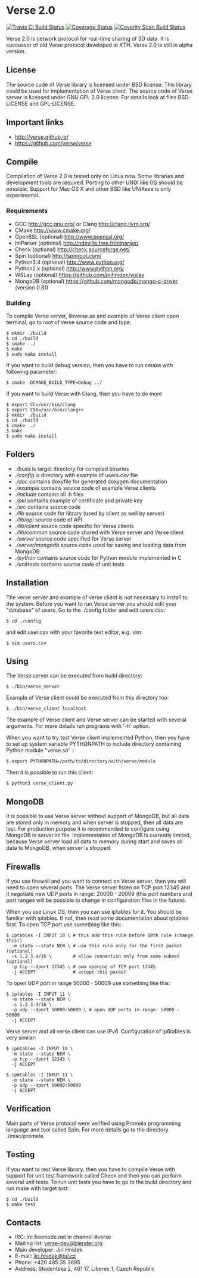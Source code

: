 Verse 2.0
=========
[![Travis CI Build Status](https://travis-ci.org/verse/verse.png?branch=master)](https://travis-ci.org/verse/verse)
[![Coverage Status](https://coveralls.io/repos/verse/verse/badge.png?branch=master)](https://coveralls.io/r/verse/verse?branch=master)
[![Coverity Scan Build Status](https://scan.coverity.com/projects/1994/badge.svg)](https://scan.coverity.com/projects/1994)

Verse 2.0 is network protocol for real-time sharing of 3D data. It is successor
of old Verse protocol developed at KTH. Verse 2.0 is still in alpha version.

License
-------

The source code of Verse library is licensed under BSD license. This library
could be used for implementation of Verse client. The source code of Verse
server is licensed under GNU GPL 2.0 license. For details look at files
BSD-LICENSE and GPL-LICENSE.

Important links
---------------

 * http://verse.github.io/
 * https://github.com/verse/verse

Compile
-------

Compilation of Verse 2.0 is tested only on Linux now. Some libraries
and development tools are required. Porting to other UNIX like OS should
be possible. Support for Mac OS X and other BSD like UNIXese is only
experimental.
  
### Requirements ###

 * GCC http://gcc.gnu.org/ or Clang http://clang.llvm.org/
 * CMake http://www.cmake.org/
 * OpenSSL (optional) http://www.openssl.org/
 * IniParser (optional) http://ndevilla.free.fr/iniparser/
 * Check (optional) http://check.sourceforge.net/
 * Spin (optional) http://spinroot.com/
 * Python3.4 (optional) http://www.python.org/
 * Python2.x (optional) http://www.python.org/
 * WSLay (optional) https://github.com/jirihnidek/wslay
 * MongoDB (optional) https://github.com/mongodb/mongo-c-driver (version 0.81)

### Building ###

To compile Verse server, libverse.so and example of Verse
client open terminal, go to root of verse source code and type:
  
    $ mkdir ./build
    $ cd ./build
    $ cmake ../
    $ make
    $ sudo make install
  
If you want to build debug version, then you have to run cmake
with following parameter:

    $ cmake -DCMAKE_BUILD_TYPE=Debug ../

If you want to build Verse with Clang, then you have to do more
  
    $ export CC=/usr/bin/clang
    $ export CXX=/usr/bin/clang++
    $ mkdir ./build
    $ cd ./build
    $ cmake ../
    $ make
    $ sudo make install
  
Folders
-------

 * _./build_		is target directory for compiled binaries
 * _./config_		is directory with example of users.csv file
 * _./doc_			contains doxyfile for generated doxygen documentation
 * _./example_		contains source code of example Verse clients
 * _./include_		contains all .h files
 * _./pki_			contains example of certificate and private key
 * _./src_			contains source code
  * _./lib_			source code for library (used by client as well by server)
  * _./lib/api_		source code of API
  * _./lib/client_	source code specific for Verse clients
  * _./lib/common_	source code shared with Verse server and Verse client
  * _./server_		source code specified for Verse server
  * _./server/mongodb_	source code used for saving and loading data from MongoDB
  * _./python_		contains source code for Python module implemented in C
 * _./unittests_	contains source code of unit tests

Installation
------------

The verse server and example of verse client is not necessary to install to the
system. Before you want to run Verse server you should edit your "database"
of users. Go to the ./config folder and edit users.csv:

    $ cd ./config

and edit user.csv with your favorite text editor, e.g. vim:

    $ vim users.csv

Using
-----

The Verse server can be executed from build directory:

    $ ./bin/verse_server

Example of Verse client could be executed from this directory too:

    $ ./bin/verse_client localhost

The example of Verse client and Verse server can be started with several
arguments. For more details run programs with '-h' option.

When you want to try test Verse client implemented Python, then you have to
set up system variable PYTHONPATH to include directory containing Python
module "verse.so" :

    $ export PYTHONPATH=/path/to/directory/with/verse/module

Then it is possible to run this client:

    $ python3 verse_client.py

MongoDB
-------

It is possible to use Verse server without support of MongoDB, but all data
are stored only in memory and when server is stopped, then all data are lost.
For production purpose it is recommended to configure using MongoDB in
server.ini file. Implementation of MongoDB is currently limited, because Verse
server load all data to memory during start and saves all data to MongoDB, when
server is stopped.

Firewalls
---------

If you use firewall and you want to connect on Verse server, then you will need
to open several ports. The Verse server listen on TCP port 12345 and it
negotiate new UDP ports in range: 20000 - 20009 (this port numbers and port
ranges will be possible to change in configuration files in the future).

When you use Linux OS, then you can use iptables for it. You should be familiar
with iptables. If not, then read some documentation about iptables first. To
open TCP port use something like this:

    $ iptables -I INPUT 10 \ # this add this rule before 10th rule (change this!)
      -m state --state NEW \ # use this rule only for the first packet (optional)
      -s 1.2.3.4/16 \        # allow connection only from some subnet (optional)
      -p tcp --dport 12345 \ # own opening of TCP port 12345
      -j ACCEPT              # accept this packet

To open UDP port in range 50000 - 50009 use something like this:

    $ iptables -I INPUT 11 \
      -m state --state NEW \
      -s 1.2.3.4/16 \
      -p udp --dport 50000:50009 \ # open UDP ports in range: 50000 - 50009
      -j ACCEPT

Verse server and all verse client can use IPv6. Configuration of ip6tables is
very similar:

    $ ip6tables -I INPUT 10 \
      -m state --state NEW \
      -p tcp --dport 12345 \
      -j ACCEPT

    $ ip6tables -I INPUT 11 \
      -m state --state NEW \
      -p udp --dport 50000:50009
      -j ACCEPT

Verification
------------

Main parts of Verse protocol were verified using Promela programming language
and tool called Spin. For more details go to the directory ./misc/promela.

Testing
-------

If you want to test Verse library, then you have to compile Verse with support for
unit test framework called Check and then you can perform several unit tests. To
run unit tests you have to go to the build directory and run make with target _test_:

    $ cd ./build
    $ make test

Contacts
--------

 * IRC: irc.freenode.net in channel #verse
 * Mailing list: verse-dev@blender.org
 * Main developer: Jiri Hnidek
  * E-mail: jiri.hnidek@tul.cz
  * Phone: +420 485 35 3695
  * Address: Studentska 2, 461 17, Liberec 1, Czech Republic
